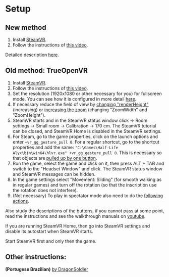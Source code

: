 ﻿# Setup
## New method
1. Install [SteamVR](https://store.steampowered.com/app/250820/SteamVR/).
2. Follow the instructions of [this video](https://youtu.be/Uq12rW3DrKI).

Detailed description [here](https://github.com/r57zone/Half-Life-Alyx-novr/blob/master/SETUP.md).

## Old method: TrueOpenVR
1. Install [SteamVR](https://store.steampowered.com/app/250820/SteamVR/).
2. Follow the instructions of [this video](https://youtu.be/66HIE3DFfjo).
3. Set the resolution (1920x1080 or other necessary for you) for fullscreen mode. You can see how it is configured in more detail [here](https://youtu.be/K_I5fm-cT6Y?t=2).
4. If necessary reduce the field of view by [changing "renderHeight"](https://youtu.be/8f_2GkruPdU) (increasing) or [increasing the zoom](https://youtu.be/wsJl_ODPSPI) (changing "ZoomWidth" and "ZoomHeight"). 
5. SteamVR starts and in the SteamVR status window click -> Room settings -> Small room -> Calibration -> 170 cm. The SteamVR tutorial can be closed, and SteamVR Home is disabled in the SteamVR settings.
6. For Steam, go to the game properties, click on the launch options and enter `+vr_gg_gesture_pull 0`. For a regular shortcut, go to the shortcut properties and add the same: `"C:\Games\Half-Life Alyx\bin\win64\hlvr.exe" +vr_gg_gesture_pull 0`. This is necessary so that objects are [pulled up by one button](https://youtu.be/RWQbwlXjtjI).
7. Run the game, select the game and click on it, then press ALT + TAB and switch to the "Headset Window" and click. The SteamVR status window and SteamVR messages can be hidden.
8. In the game settings select "Movement: Sliding" (for smooth walking as in regular games) and turn off the rotation (so that the inscription use the rotation does not interfere).
9. (Not necessary) To play in spectator mode also need to do the [following actions](https://youtu.be/JwxQ3jJ5aWA).

Also study the descriptions of the buttons, if you cannot pass at some point, read the instructions and see the walkthrough manuals on [youtube](https://www.youtube.com/channel/UCcuoRRWRvb7xUuMzrEqCZ5w).


If you are running SteamVR Home, then go into SteamVR settings and disable its autostart when SteamVR starts.



Start SteamVR first and only then the game.

## Other instructions:

**(Portugese Brazilian)** [by DragonSoldier](https://youtu.be/YQ0EpmVl4Qc)